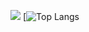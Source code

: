 ![](https://github-readme-stats.vercel.app/api?username=257dev&show_icons=true&count_private=true)
[![Top Langs](https://github-readme-stats.vercel.app/api/top-langs/?username=257dev&show_icons=true&count_private=true)
